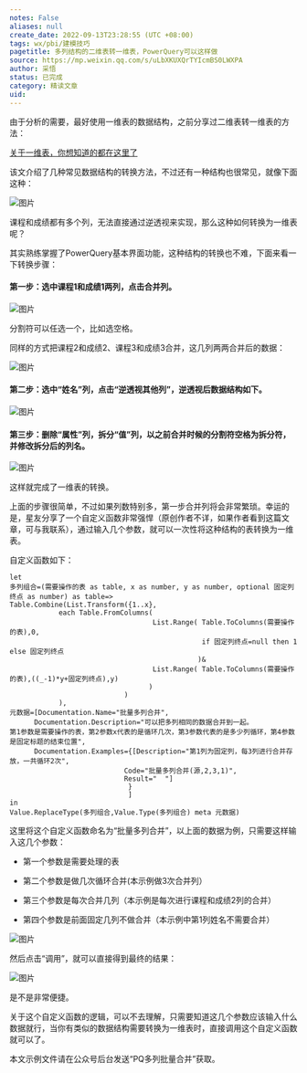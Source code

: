```yaml
---
notes: False
aliases: null
create_date: 2022-09-13T23:28:55 (UTC +08:00)
tags: wx/pbi/建模技巧
pagetitle: 多列结构的二维表转一维表，PowerQuery可以这样做
source: https://mp.weixin.qq.com/s/uLbXKUXQrTYIcmBS0LWXPA
author: 采悟
status: 已完成
category: 精读文章
uid: 
---
```


由于分析的需要，最好使用一维表的数据结构，之前分享过二维表转一维表的方法：  

[关于一维表，你想知道的都在这里了](http://mp.weixin.qq.com/s?__biz=MzA4MzQwMjY4MA==&mid=2484068871&idx=1&sn=4ab596602ed0a4c851755673d8fcf37a&chksm=8e0c48d0b97bc1c6e8edc0d31110b669c87740e55601fce30e498c9801af972ca1f366eb7ab9&scene=21#wechat_redirect)  

该文介绍了几种常见数据结构的转换方法，不过还有一种结构也很常见，就像下面这种：  

![图片](https://mmbiz.qpic.cn/mmbiz_png/aHEbZtANQJMHxg0uxa5YhybNgQARnJfuxWticnFUjOxpPCfIyoepx52bFUmsOseIgOcU3IdX6XCcGJrekriaQkuA/640?wx_fmt=png&wxfrom=5&wx_lazy=1&wx_co=1)

课程和成绩都有多个列，无法直接通过逆透视来实现，那么这种如何转换为一维表呢？  

其实熟练掌握了PowerQuery基本界面功能，这种结构的转换也不难，下面来看一下转换步骤：  

#### **第一步：选中课程1和成绩1两列，点击合并列。**

![图片](https://mmbiz.qpic.cn/mmbiz_png/aHEbZtANQJMHxg0uxa5YhybNgQARnJfuiaFlibpeZBNJ2nTjV86u0KbsqM89dYvzLVt9WhDUIRCmicE0hicIjCC0mw/640?wx_fmt=png&wxfrom=5&wx_lazy=1&wx_co=1)

分割符可以任选一个，比如选空格。

同样的方式把课程2和成绩2、课程3和成绩3合并，这几列两两合并后的数据：

![图片](https://mmbiz.qpic.cn/mmbiz_png/aHEbZtANQJMHxg0uxa5YhybNgQARnJfu3JqTm5t1NhOf6wKant3u7uXrvshJZRlEJdFXMN2lPJPIPsBefFf5sg/640?wx_fmt=png&wxfrom=5&wx_lazy=1&wx_co=1)

#### **第二步：选中“姓名”列，点击“逆透视其他列”，逆透视后数据结构如下。**

![图片](https://mmbiz.qpic.cn/mmbiz_png/aHEbZtANQJMHxg0uxa5YhybNgQARnJfuwsxJRibqVwqSG3zticxvTjruDibo88r5E1uwcickvD7jVVwXmwANBVCWZQ/640?wx_fmt=png&wxfrom=5&wx_lazy=1&wx_co=1)

#### **第三步：删除“属性”列，拆分“值”列，以之前合并时候的分割符空格为拆分符，并修改拆分后的列名。**

![图片](https://mmbiz.qpic.cn/mmbiz_png/aHEbZtANQJMHxg0uxa5YhybNgQARnJfuA7zxYh6PfuRG8SK2bauwBntAX6F25Kibls6WGwZDtU8hEEcwvjqLuSQ/640?wx_fmt=png&wxfrom=5&wx_lazy=1&wx_co=1)

这样就完成了一维表的转换。

上面的步骤很简单，不过如果列数特别多，第一步合并列将会非常繁琐。幸运的是，星友分享了一个自定义函数非常强悍（原创作者不详，如果作者看到这篇文章，可与我联系），通过输入几个参数，就可以一次性将这种结构的表转换为一维表。

自定义函数如下：

```
let
多列组合=(需要操作的表 as table, x as number, y as number, optional 固定列终点 as number) as table=>
Table.Combine(List.Transform({1..x},
            each Table.FromColumns(
                                   List.Range( Table.ToColumns(需要操作的表),0,
                                               if 固定列终点=null then 1 else 固定列终点                                                
                                              )&
                                   List.Range( Table.ToColumns(需要操作的表),((_-1)*y+固定列终点),y)
                                  )
                            )          
            ),
元数据=[Documentation.Name="批量多列合并",
      Documentation.Description="可以把多列相同的数据合并到一起。
第1参数是需要操作的表，第2参数x代表的是循环几次，第3参数代表的是多少列循环，第4参数是固定标题的结束位置",
      Documentation.Examples={[Description="第1列为固定列，每3列进行合并存放，一共循环2次",
                            Code="批量多列合并(源,2,3,1)",
                            Result="  "]
                             }
                             ]
in
Value.ReplaceType(多列组合,Value.Type(多列组合) meta 元数据)
```

这里将这个自定义函数命名为“批量多列合并”，以上面的数据为例，只需要这样输入这几个参数：

-   第一个参数是需要处理的表
    
-   第二个参数是做几次循环合并(本示例做3次合并列）  
    
-   第三个参数是每次合并几列（本示例是每次进行课程和成绩2列的合并）  
    
-   第四个参数是前面固定几列不做合并（本示例中第1列姓名不需要合并）
    

![图片](https://mmbiz.qpic.cn/mmbiz_png/aHEbZtANQJMHxg0uxa5YhybNgQARnJfu4IqJrhZuh5ibCYjd2TcgwmjGCRU5ej97HicGNfIyNTR4RTGQbU6cQrxQ/640?wx_fmt=png&wxfrom=5&wx_lazy=1&wx_co=1)

然后点击“调用”，就可以直接得到最终的结果：

![图片](https://mmbiz.qpic.cn/mmbiz_png/aHEbZtANQJMHxg0uxa5YhybNgQARnJfuaFX5Yglh5ayG3yCNE0jmebeNricnmmfnTIOXIsNFNj77AlnT7FwYVgw/640?wx_fmt=png&wxfrom=5&wx_lazy=1&wx_co=1)

是不是非常便捷。

关于这个自定义函数的逻辑，可以不去理解，只需要知道这几个参数应该输入什么数据就行，当你有类似的数据结构需要转换为一维表时，直接调用这个自定义函数就可以了。

本文示例文件请在公众号后台发送“PQ多列批量合并”获取。
